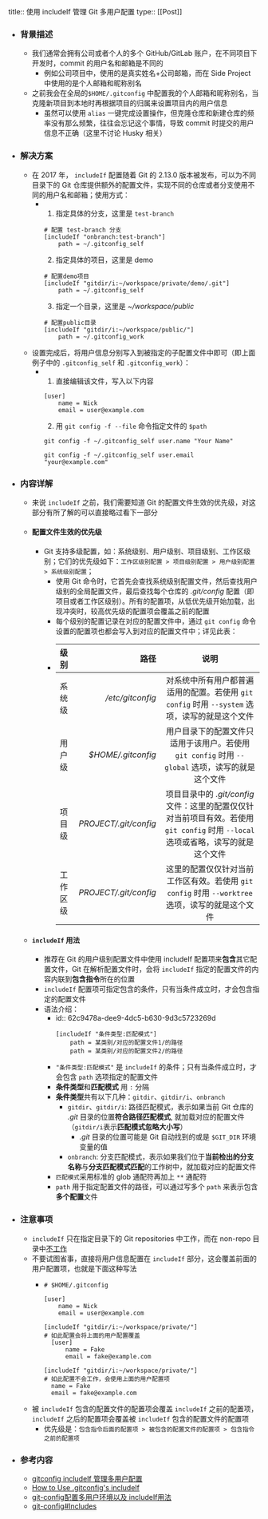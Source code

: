 title:: 使用 includeIf 管理 Git 多用户配置
type:: [[Post]]

- ### 背景描述
	- 我们通常会拥有公司或者个人的多个 GitHub/GitLab 账户，在不同项目下开发时，commit 的用户名和邮箱是不同的
		- 例如公司项目中，使用的是真实姓名+公司邮箱，而在 Side Project 中使用的是个人邮箱和昵称别名
	- 之前我会在全局的`$HOME/.gitconfig`  中配置我的个人邮箱和昵称别名，当克隆新项目到本地时再根据项目的归属来设置项目内的用户信息
		- 虽然可以使用 `alias` 一键完成设置操作，但克隆仓库和新建仓库的频率没有那么频繁，往往会忘记这个事情，导致 commit 时提交的用户信息不正确（这里不讨论 Husky 相关）
- ### 解决方案
	- 在 2017 年， `includeIf` 配置随着 Git 的 2.13.0 版本被发布，可以为不同目录下的 Git 仓库提供额外的配置文件，实现不同的仓库或者分支使用不同的用户名和邮箱；使用方式：
		- 1. 指定具体的分支，这里是 `test-branch`
		  ```
		  # 配置 test-branch 分支
		  [includeIf "onbranch:test-branch"]
		      path = ~/.gitconfig_self
		  ```
		  2. 指定具体的项目，这里是 demo
		  ```
		  # 配置demo项目
		  [includeIf "gitdir/i:~/workspace/private/demo/.git"]
		      path = ~/.gitconfig_self
		  ```
		  3. 指定一个目录，这里是 *~/workspace/public*
		  ```
		  # 配置public目录
		  [includeIf "gitdir/i:~/workspace/public/"]
		      path = ~/.gitconfig_work
		  ```
	- 设置完成后，将用户信息分别写入到被指定的子配置文件中即可（即上面例子中的 `.gitconfig_self` 和 `.gitconfig_work`）：
		- 1. 直接编辑该文件，写入以下内容
		  ```
		  [user]
		      name = Nick
		      email = user@example.com
		  ```
		  2. 用 `git config -f --file` 命令指定文件的 `$path`
		  ```
		  git config -f ~/.gitconfig_self user.name "Your Name"
		  
		  git config -f ~/.gitconfig_self user.email "your@example.com"
		  ```
- ### 内容详解
	- 来说 `includeIf` 之前，我们需要知道 Git 的配置文件生效的优先级，对这部分有所了解的可以直接略过看下一部分
	- #### 配置文件生效的优先级
		- Git 支持多级配置，如：系统级别、用户级别、项目级别、工作区级别；它们的优先级如下：`工作区级别配置 > 项目级别配置 > 用户级别配置 > 系统级别配置`；
			- 使用 Git 命令时，它首先会查找系统级别配置文件，然后查找用户级别的全局配置文件，最后查找每个仓库的 *.git/config* 配置（即项目或者工作区级别）。所有的配置项，从低优先级开始加载，出现冲突时，较高优先级的配置项会覆盖之前的配置
			- 每个级别的配置记录在对应的配置文件中，通过 `git config` 命令设置的配置项也都会写入到对应的配置文件中；详见此表：
			- | 级别 | 路径 | 说明 |
			  | :-----| ----: | :----: |
			  | 系统级 | */etc/gitconfig* | 对系统中所有用户都普遍适用的配置。若使用 `git config` 时用 `--system` 选项，读写的就是这个文件 |
			  | 用户级 | *$HOME/.gitconfig* | 用户目录下的配置文件只适用于该用户。若使用 `git config` 时用 `--global` 选项，读写的就是这个文件 |
			  | 项目级 | *PROJECT/.git/config* | 项目目录中的 *.git/config* 文件：这里的配置仅仅针对当前项目有效。若使用 `git config` 时用 `--local` 选项或省略，读写的就是这个文件 |
			  | 工作区级 | *PROJECT/.git/config* | 这里的配置仅仅针对当前工作区有效。若使用 `git config` 时用 `--worktree` 选项，读写的就是这个文件 |
	- #### `includeIf` 用法
		- 推荐在 Git 的用户级别配置文件中使用 includeIf 配置项来**包含**其它配置文件，Git 在解析配置文件时，会将 `includeIf` 指定的配置文件的内容内联到**包含指令**所在的位置
		- `includeIf` 配置项可指定包含的条件，只有当条件成立时，才会包含指定的配置文件
		- 语法介绍：
			- id:: 62c9478a-dee9-4dc5-b630-9d3c5723269d
			  ```
			  [includeIf "条件类型:匹配模式"]
			      path = 某类别/对应的配置文件1/的路径
			      path = 某类别/对应的配置文件2/的路径
			  ```
			- `"条件类型:匹配模式"` 是 `includeIf` 的条件；只有当条件成立时，才会包含 `path` 选项指定的配置文件
			- **条件类型**和**匹配模式** 用 `:` 分隔
			- **条件类型**共有以下几种：`gitdir`、`gitdir/i`、`onbranch`
				- `gitdir`、`gitdir/i`: 路径匹配模式，表示如果当前 Git 仓库的  *.git*  目录的位置**符合路径匹配模式**, 就加载对应的配置文件（`gitdir/i`表示**匹配模式忽略大小写**）
					- *.git* 目录的位置可能是 Git 自动找到的或是 `$GIT_DIR` 环境变量的值
				- `onbranch`: 分支匹配模式，表示如果我们位于**当前检出的分支名称**与**分支匹配模式匹配**的工作树中，就加载对应的配置文件
			- `匹配模式`采用标准的 glob 通配符再加上 `**` 通配符
			- `path` 用于指定配置文件的路径，可以通过写多个 `path` 来表示包含**多个配置**文件
- ### 注意事项
	- `includeIf` 只在指定目录下的 Git repositories 中工作，而在 non-repo 目录中[不工作](https://stackoverflow.com/questions/64843104/why-gitconfig-includeif-does-not-work)
	- 不要试图省事，直接将用户信息配置在 `includeIf` 部分，这会覆盖前面的用户配置项，也就是下面这种写法
		- ```
		  # $HOME/.gitconfig
		  
		  [user]
		      name = Nick
		      email = user@example.com
		  
		  [includeIf "gitdir/i:~/workspace/private/"]
		  # 如此配置会将上面的用户配置覆盖
		  	[user]
		        name = Fake
		        email = fake@example.com
		  
		  [includeIf "gitdir/i:~/workspace/private/"]
		  # 如此配置不会工作，会使用上面的用户配置项
		    name = Fake
		    email = fake@example.com
		  ```
	- 被 `includeIf` 包含的配置文件的配置项会覆盖 `includeIf` 之前的配置项，`includeIf` 之后的配置项会覆盖被 `includeIf` 包含的配置文件的配置项
		- 优先级是：`包含指令后面的配置项 > 被包含的配置文件的配置项 > 包含指令之前的配置项`
- ### 参考内容
	- [gitconfig includeIf 管理多用户配置](https://einverne.github.io/post/2020/10/gitconfig-includeIf.html)
	- [How to Use .gitconfig's includeIf](https://dzone.com/articles/how-to-use-gitconfigs-includeif)
	- [git-config配置多用户环境以及 includeIf用法](https://www.cnblogs.com/librarookie/p/15697181.html)
	- [git-config#Includes](https://git-scm.com/docs/git-config#_includes)